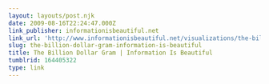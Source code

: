 ```yaml
---
layout: layouts/post.njk
date: 2009-08-16T22:24:47.000Z
link_publisher: informationisbeautiful.net
link_url: 'http://www.informationisbeautiful.net/visualizations/the-billion-dollar-gram/'
slug: the-billion-dollar-gram-information-is-beautiful
title: The Billion Dollar Gram | Information Is Beautiful
tumblrid: 164405322
type: link
---
```


